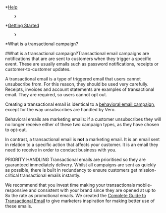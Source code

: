 *[Help](/help)

        ❯
        
*[Getting Started](/help/getting-started)

        ❯
        
*What is a transactional campaign?
    
#What is a transactional campaign?Transactional email campaigns are notifications that are are sent to customers when they trigger a specific event. These are usually emails such as password notifications, receipts or customer-to-customer updates.

A transactional email is a type of triggered email that users 
cannot unsubscribe from. For this reason, they should be used very carefully. Receipts, invoices and account statements are examples of transactional email. They are required, so users cannot opt out.

Creating a transactional email is identical to a 
[behavioral email campaign](http://www.getvero.com/help/getting-started/behavioral-email-campaigns/), except for the way unsubscribes are handled by Vero.

Behavioral emails are marketing emails: if a customer unsubscribes they will no longer receive either of these two campaign types, as they have chosen to opt-out.

In contrast, a transactional email is 
**not**
 a marketing email. It is an email sent in relation to a specific action that affects your customer. It is an email they need to receive in order to conduct business with you.

PRIORITY HANDLING
Transactional emails are prioritised so they are guaranteed immediately delivery. Whilst all campaigns are sent as quickly as possible, there is built in redundancy to ensure customers get mission-critical transactional emails instantly.

We recommend that you invest time making your transactionals mobile-responsive and consistent with your brand since they are opened at up to 8x the rate as promotional emails. We created the 
[Complete Guide to Transactional Email](http://blog.getvero.com/guides/the-complete-guide-to-transactional-email/) to give marketers inspiration for making better use of these emails.
